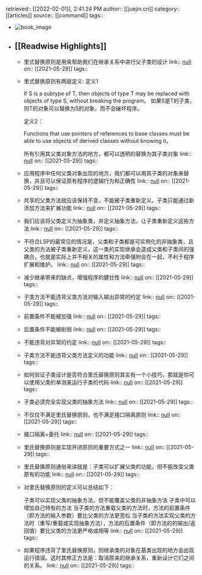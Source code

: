 retrieved:: [[2022-02-01]], 2:41:24 PM
              author:: [[juejin.cn]]
              category:: [[articles]]
              source:: [[command]]
              tags::

- ![book_image](https://readwise-assets.s3.amazonaws.com/static/images/article1.be68295a7e40.png)
- ## [[Readwise Highlights]]
	- 里式替换原则是用来帮助我们在继承关系中进行父子类的设计
	                link:: [null](null)
	                on:: [[2021-05-29]]
	                tags::
	- 里式替换原则有两层定义: 定义1
	  
	  If S is a subtype of T, then objects of type T may be replaced with objects of type S, without breaking the program。 如果S是T的子类，则T的对象可以替换为S的对象，而不会破坏程序。
	  
	  定义2：
	  
	  Functions that use pointers of references to base classes must be able to use objects of derived classes without knowing it。
	  
	  所有引用其父类对象方法的地方，都可以透明的替换为其子类对象
	                link:: [null](null)
	                on:: [[2021-05-29]]
	                tags::
	- 应用程序中任何父类对象出现的地方，我们都可以用其子类的对象来替换，并且可以保证原有程序的逻辑行为和正确性
	                link:: [null](null)
	                on:: [[2021-05-29]]
	                tags::
	- 共享的父类方法就应该保持不变，不能被子类重新定义。子类只能通过新添加方法来扩展功能
	                link:: [null](null)
	                on:: [[2021-05-29]]
	                tags::
	- 我们应该将父类定义为抽象类，并定义抽象方法，让子类重新定义这些方法
	                link:: [null](null)
	                on:: [[2021-05-29]]
	                tags::
	- 不符合LSP的最常见的情况是，父类和子类都是可实例化的非抽象类，且父类的方法被子类重新定义，这一类的实现继承会造成父类和子类间的强耦合，也就是实际上并不相关的属性和方法牵强附会在一起，不利于程序扩展和维护。
	                link:: [null](null)
	                on:: [[2021-05-29]]
	                tags::
	- 减少继承带来的缺点，增强程序的健壮性
	                link:: [null](null)
	                on:: [[2021-05-29]]
	                tags::
	- 子类方法不能违背父类方法对输入输出异常的约定
	                link:: [null](null)
	                on:: [[2021-05-29]]
	                tags::
	- 前置条件不能被加强
	                link:: [null](null)
	                on:: [[2021-05-29]]
	                tags::
	- 后置条件不能被削弱
	                link:: [null](null)
	                on:: [[2021-05-29]]
	                tags::
	- 不能违背对异常的约定
	                link:: [null](null)
	                on:: [[2021-05-29]]
	                tags::
	- 子类方法不能违背父类方法定义的功能
	                link:: [null](null)
	                on:: [[2021-05-29]]
	                tags::
	- 如何验证子类设计是否符合里氏替换原则其实有一个小技巧，那就是你可以使用父类的单测来运行子类的代码
	                link:: [null](null)
	                on:: [[2021-05-29]]
	                tags::
	- 子类必须完全实现父类的抽象方法
	                link:: [null](null)
	                on:: [[2021-05-29]]
	                tags::
	- 不仅仅不满足里氏替换原则，也不满足接口隔离原则
	                link:: [null](null)
	                on:: [[2021-05-29]]
	                tags::
	- 接口隔离+委托
	                link:: [null](null)
	                on:: [[2021-05-29]]
	                tags::
	- 里氏替换原则是实现开闭原则的重要方式之一
	                link:: [null](null)
	                on:: [[2021-05-29]]
	                tags::
	- 里氏替换原则通俗来讲就是：子类可以扩展父类的功能，但不能改变父类原有的功能
	                link:: [null](null)
	                on:: [[2021-05-29]]
	                tags::
	- 对里氏替换原则的定义可以总结如下：
	  
	  子类可以实现父类的抽象方法，但不能覆盖父类的非抽象方法
	  子类中可以增加自己特有的方法
	  当子类的方法重载父类的方法时，方法的前置条件（即方法的输入参数）要比父类的方法更宽松
	  当子类的方法实现父类的方法时（重写/重载或实现抽象方法），方法的后置条件（即方法的的输出/返回值）要比父类的方法更严格或相等
	                link:: [null](null)
	                on:: [[2021-05-29]]
	                tags::
	- 如果程序违背了里氏替换原则，则继承类的对象在基类出现的地方会出现运行错误。这时其修正方法是：取消原来的继承关系，重新设计它们之间的关系。
	                link:: [null](null)
	                on:: [[2021-05-29]]
	                tags::